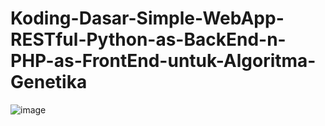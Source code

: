# Koding-Dasar-Simple-WebApp-RESTful-Python-as-BackEnd-n-PHP-as-FrontEnd-untuk-Algoritma-Genetika
![image](https://raw.githubusercontent.com/imamcs19/pyGA/main/RESTful%20API%20Python%20Web%20and%20PHP.png)
